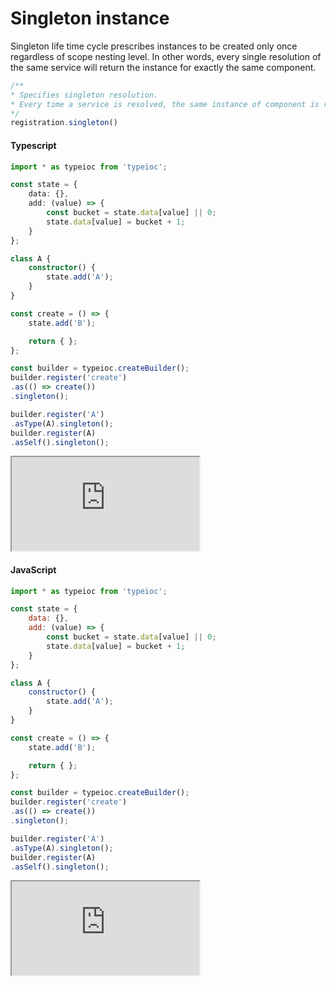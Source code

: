 # Singleton instance

Singleton life time cycle prescribes instances to be created only once regardless of scope nesting level. In other words, every single resolution of the same service will return the instance for exactly the same component.

```typescript
/**
* Specifies singleton resolution.
* Every time a service is resolved, the same instance of component is returned.
*/
registration.singleton()
```

#### Typescript

```typescript
import * as typeioc from 'typeioc';

const state = {
    data: {},
    add: (value) => {
        const bucket = state.data[value] || 0;
        state.data[value] = bucket + 1;
    }
};

class A {
    constructor() {
        state.add('A');
    }
}

const create = () => {
    state.add('B');

    return { };
};

const builder = typeioc.createBuilder();
builder.register('create')
.as(() => create())
.singleton();

builder.register('A')
.asType(A).singleton();
builder.register(A)
.asSelf().singleton();
```

<!--sec data-title="Run example" data-id="section0" data-show=true data-collapse=true ces-->

<iframe class="example" src="https://stackblitz.com/edit/tioc-singleton-scope-ts?embed=1&file=index.ts">
</iframe>

<!--endsec-->

#### JavaScript

```javascript
import * as typeioc from 'typeioc';

const state = {
    data: {},
    add: (value) => {
        const bucket = state.data[value] || 0;
        state.data[value] = bucket + 1;
    }
};

class A {
    constructor() {
        state.add('A');
    }
}

const create = () => {
    state.add('B');

    return { };
};

const builder = typeioc.createBuilder();
builder.register('create')
.as(() => create())
.singleton();

builder.register('A')
.asType(A).singleton();
builder.register(A)
.asSelf().singleton();
```

<!--sec data-title="Run example" data-id="section1" data-show=true data-collapse=true ces-->

<iframe class="example" src="https://stackblitz.com/edit/tioc-singleton-scope-js?embed=1&file=index.js">
</iframe>

<!--endsec-->
